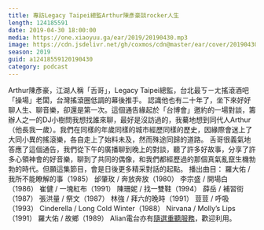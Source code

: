 ```yaml
---
title: 專訪Legacy Taipei總監Arthur陳彥豪談rocker人生
length: 124185591
date: 2019-04-30 18:00:00
media: https://one.xiaoyuu.ga/ear/2019/20190430.mp3
image: https://cdn.jsdelivr.net/gh/coxmos/cdn@master/ear/cover/20190430.jpeg
season: 2019
guid: a12418559120190430
category: podcast
---
```


Arthur陳彥豪，江湖人稱「舌哥」，Legacy Taipei總監，台北最ㄎㄧㄤ搖滾酒吧「操場」老闆，台灣搖滾圈低調的幕後推手。
認識他也有二十年了，坐下來好好聊人生、聊音樂，卻還是第一次。這個通告緣起於「台博會」邀約的一場對談，籌辦人之一的DJ小樹問我想找誰來聊，最好是沒訪過的，我驀地想到同代人Arthur（他長我一歲）。我們在同樣的年歲同樣的城市經歷同樣的歷史，因緣際會迷上了大同小異的搖滾樂，各自走上了始料未及，然而殊途同歸的道路。
舌哥很義氣地答應了這個通告，我們從下午的廣播聊到晚上的對談，聽了許多好故事，分享了許多心領神會的好音樂，聊到了共同的偶像，和我們都經歷過的那個真氣亂竄生機勃勃的時代。但願這集節目，會是日後更多精采對話的起點。
播出曲目：
羅大佑 / 我所不能瞭解的事（1985）
邰肇玫 / 奔放奔放（1980）
李宗盛 / 開場白（1986）
崔健 / 一塊紅布（1991）
陳珊妮 / 找一雙鞋（1994）
薛岳 / 補習街（1987）
張洪量 / 祭文（1987）
林強 / 拜六的晚時（1991）
荳荳 / 呼吸（1993）
Cinderella / Long Cold Winter（1988）
Nirvana / Molly’s Lips（1991）
羅大佑 / 故鄉（1989）
Alian電台亦有<a href="http://alian963.ipcf.org.tw/programs_view.php">隨選重聽服務</a>，歡迎利用。

